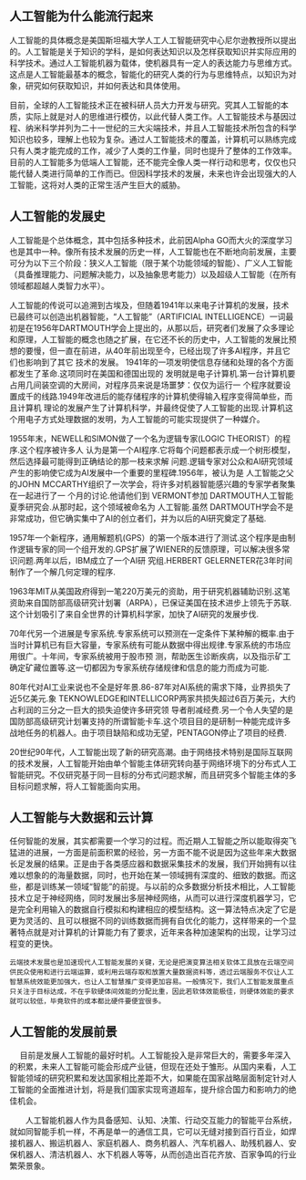 ##  人工智能为什么能流行起来

   人工智能的具体概念是美国斯坦福大学人工人工智能研究中心尼尔逊教授所以提出的。人工智能是关于知识的学科，是如何表达知识以及怎样获取知识并实际应用的科学技术。通过人工智能机器为载体，使机器具有一定人的表达能力与思维方式。这点是人工智能最基本的概念，智能化的研究人类的行为与思维特点，以知识为对象，研究如何获取知识，并如何表达和具体使用。
   
   目前，全球的人工智能技术正在被科研人员大力开发与研究。究其人工智能的本质，实际上就是对人的思维进行模仿，以此代替人类工作。人工智能技术与基因过程、纳米科学并列为二十一世纪的三大尖端技术，并且人工智能技术所包含的科学知识也较多，理解上也较为复杂。通过人工智能技术的覆盖，计算机可以熟练完成只有人类才能完成的工作，减少了人类的工作量，同时也提升了整体的工作效率。目前的人工智能多为低端人工智能，还不能完全像人类一样行动和思考，仅仅也只能代替人类进行简单的工作而已。但因科学技术的发展，未来也许会出现强大的人工智能，这将对人类的正常生活产生巨大的威胁。
   
##  人工智能的发展史     
   人工智能是个总体概念，其中包括多种技术，此前因Alpha GO而大火的深度学习也是其中一种。像所有技术发展的历史一样，人工智能也在不断地向前发展，主要可分为以下三个阶段：狭义人工智能（限于某个功能领域的智能）、广义人工智能（具备推理能力、问题解决能力，以及抽象思考能力）以及超级人工智能（在所有领域都超越人类智力水平）。
   
   人工智能的传说可以追溯到古埃及，但随着1941年以来电子计算机的发展，技术已最终可以创造出机器智能，“人工智能”（ARTIFICIAL INTELLIGENCE）一词最初是在1956年DARTMOUTH学会上提出的，从那以后，研究者们发展了众多理论和原理，人工智能的概念也随之扩展，在它还不长的历史中，人工智能的发展比预想的要慢，但一直在前进，从40年前出现至今，已经出现了许多AI程序，并且它们也影响到了其它 技术的发展。 1941年的一项发明使信息存储和处理的各个方面都发生了革命.这项同时在美国和德国出现的 发明就是电子计算机.第一台计算机要占用几间装空调的大房间，对程序员来说是场噩梦：仅仅为运行一 个程序就要设置成千的线路.1949年改进后的能存储程序的计算机使得输入程序变得简单些，而且计算机 理论的发展产生了计算机科学，并最终促使了人工智能的出现.计算机这个用电子方式处理数据的发明，为人工智能的可能实现提供了一种媒介。
   
   1955年末，NEWELL和SIMON做了一个名为逻辑专家(LOGIC THEORIST）的程序.这个程序被许多人 认为是第一个AI程序.它将每个问题都表示成一个树形模型，然后选择最可能得到正确结论的那一枝来求解 问题.逻辑专家对公众和AI研究领域产生的影响使它成为AI发展中一个重要的里程碑.1956年，被认为是 人工智能之父的JOHN MCCARTHY组织了一次学会，将许多对机器智能感兴趣的专家学者聚集在一起进行了一 个月的讨论.他请他们到 VERMONT参加 DARTMOUTH人工智能夏季研究会.从那时起，这个领域被命名为 人工智能.虽然 DARTMOUTH学会不是非常成功，但它确实集中了AI的创立者们，并为以后的AI研究奠定了基础.
   
   1957年一个新程序，通用解题机(GPS）的第一个版本进行了测试.这个程序是由制作逻辑专家的同一个组开发的.GPS扩展了WIENER的反馈原理，可以解决很多常识问题.两年以后，IBM成立了一个AI研 究组.HERBERT GELERNETER花3年时间制作了一个解几何定理的程序.
   
   1963年MIT从美国政府得到一笔220万美元的资助，用于研究机器辅助识别.这笔资助来自国防部高级研究计划署（ARPA），已保证美国在技术进步上领先于苏联.这个计划吸引了来自全世界的计算机科学家，加快了AI研究的发展步伐. 
   
   70年代另一个进展是专家系统.专家系统可以预测在一定条件下某种解的概率.由于当时计算机已有巨大容量，专家系统有可能从数据中得出规律.专家系统的市场应用很广。十年间，专家系统被用于股市预 测，帮助医生诊断疾病，以及指示矿工确定矿藏位置等.这一切都因为专家系统存储规律和信息的能力而成为可能.
   
   80年代对AI工业来说也不全是好年景.86-87年对AI系统的需求下降，业界损失了近5亿美元.象 TEKNOWLEDGE和INTELLICORP两家共损失超过6百万美元，大约占利润的三分之一巨大的损失迫使许多研究领 导者削减经费.另一个令人失望的是国防部高级研究计划署支持的所谓智能卡车.这个项目目的是研制一种能完成许多战地任务的机器人。由于项目缺陷和成功无望，PENTAGON停止了项目的经费.
   
   20世纪90年代，人工智能出现了新的研究高潮。由于网络技术特别是国际互联网的技术发展，人工智能开始由单个智能主体研究转向基于网络环境下的分布式人工智能研究。不仅研究基于同一目标的分布式问题求解，而且研究多个智能主体的多目标问题求解，将人工智能面向实用。
   
##  人工智能与大数据和云计算
   任何智能的发展，其实都需要一个学习的过程。而近期人工智能之所以能取得突飞猛进的进展，一方面是前面积累的经验，另一方面不能不说是因为这些年来大数据长足发展的结果。正是由于各类感应器和数据采集技术的发展，我们开始拥有以往难以想象的的海量数据，同时，也开始在某一领域拥有深度的、细致的数据。而这些，都是训练某一领域“智能”的前提。与以前的众多数据分析技术相比，人工智能技术立足于神经网络，同时发展出多层神经网络，从而可以进行深度机器学习，它是完全利用输入的数据自行模拟和构建相应的模型结构。这一算法特点决定了它是更为灵活的、且可以根据不同的训练数据而拥有自优化的能力，这样带来的一个显著特点就是对计算机的计算能力有了要求，近年来各种加速架构的出现，让学习过程变的更快。
    
    云端技术发展也是加速现代人工智能发展的关键，无论是把演变算法相关软体工具放在云端空间供民众使用和进行云端运算，或利用云端存取和放置大量数据资料等，透过云端服务不仅让人工智慧系统效能更加强大，也让人工智慧推广变得更加容易。一般情况下，我们人工智能发展重点只关注于目标达成，不在乎软硬体间效能的分配比重，因此若软体效能极佳，则硬体效能的要求就可以较低，毕竟软件的成本都比硬件要便宜很多。
    
##  人工智能的发展前景 
　  目前是发展人工智能的最好时机。人工智能投入是非常巨大的，需要多年深入的积累，未来人工智能可能会形成产业链，但现在还处于雏形。从国内来看，人工智能领域的研究积累和发达国家相比差距不大，如果能在国家战略层面制定针对人工智能的全面推进计划，将是我们国家实现弯道超车，提升综合国力和影响力的绝佳机会。
   
　　人工智能机器人作为具备感知、认知、决策、行动交互能力的智能平台系统，就如同智能手机一样，不再是单一的通信工具，它可以无缝对接到百行百业，如焊接机器人、搬运机器人、家庭机器人、商务机器人、汽车机器人、助残机器人、安保机器人、清洁机器人、水下机器人等等，从而创造出百花齐放、百家争鸣的行业繁荣景象。
